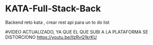 # KATA-Full-Stack-Back
Backend reto kata , crear rest api para un to do list

#VIDEO ACTUALIZADO, YA QUE EL QUE SUBI A LA PLATAFORMA SE DISTORCIONO
https://youtu.be/lIzRvQ1krKU
